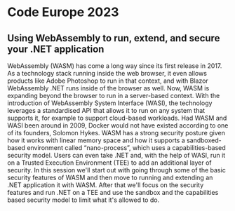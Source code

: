 # Code Europe 2023 

## Using WebAssembly to run, extend, and secure your .NET application

WebAssembly (WASM) has come a long way since its first release in 2017. As a technology stack running inside the web browser, it even allows products like Adobe Photoshop to run in that context, and with Blazor WebAssembly .NET runs inside of the browser as well. Now, WASM is expanding beyond the browser to run in a server-based context. With the introduction of WebAssembly System Interface (WASI), the technology leverages a standardised API that allows it to run on any system that supports it, for example to support cloud-based workloads.
Had WASM and WASI been around in 2009, Docker would not have existed according to one of its founders, Solomon Hykes. WASM has a strong security posture given how it works with linear memory space and how it supports a sandboxed-based environment called “nano-process”, which uses a capabilities-based security model. Users can even take .NET and, with the help of WASI, run it on a Trusted Execution Environment (TEE) to add an additional layer of security.
In this session we'll start out with going through some of the basic security features of WASM and then move to running and extending an .NET application it with WASM. After that we'll focus on the security features and run .NET on a TEE and use the sandbox and the capabilities based security model to limit what it's allowed to do.
